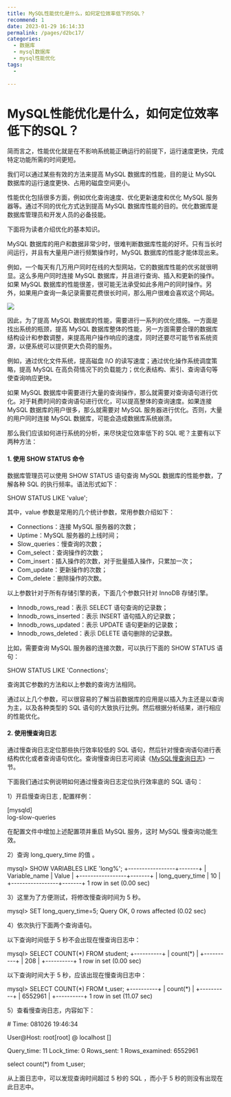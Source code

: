 ```yaml
---
title: MySQL性能优化是什么，如何定位效率低下的SQL？
recommend: 1
date: 2023-01-29 16:14:33
permalink: /pages/d2bc17/
categories:
  - 数据库
  - mysql数据库
  - mysql性能优化
tags:
  - 
 
---
```

# MySQL性能优化是什么，如何定位效率低下的SQL？

简而言之，性能优化就是在不影响系统能正确运行的前提下，运行速度更快，完成特定功能所需的时间更短。  

我们可以通过某些有效的方法来提高 MySQL 数据库的性能，目的是让 MySQL 数据库的运行速度更快、占用的磁盘空间更小。  

性能优化包括很多方面，例如优化查询速度、优化更新速度和优化 MySQL 服务器等。通过不同的优化方式达到提高 MySQL 数据库性能的目的。优化数据库是数据库管理员和开发人员的必备技能。  

下面将为读者介绍优化的基本知识。  

MySQL 数据库的用户和数据非常少时，很难判断数据库性能的好坏。只有当长时间运行，并且有大量用户进行频繁操作时，MySQL 数据库的性能才能体现出来。  

例如，一个每天有几万用户同时在线的大型网站，它的数据库性能的优劣就很明显。这么多用户同时连接 MySQL 数据库，并且进行查询、插入和更新的操作。如果 MySQL 数据库的性能很差，很可能无法承受如此多用户的同时操作。另外，如果用户查询一条记录需要花费很长时间，那么用户很难会喜欢这个网站。  


![](/img/logo.png)


因此，为了提高 MySQL 数据库的性能，需要进行一系列的优化措施。一方面是找出系统的瓶颈，提高 MySQL 数据库整体的性能，另一方面需要合理的数据库结构设计和参数调整，来提高用户操作响应的速度，同时还要尽可能节省系统资源，以便系统可以提供更大负荷的服务。  

例如，通过优化文件系统，提高磁盘 I\\O 的读写速度；通过优化操作系统调度策略，提高 MySQL 在高负荷情况下的负载能力；优化表结构、索引、查询语句等使查询响应更快。  

如果 MySQL 数据库中需要进行大量的查询操作，那么就需要对查询语句进行优化。对于耗费时间的查询语句进行优化，可以提高整体的查询速度。如果连接 MySQL 数据库的用户很多，那么就需要对 MySQL 服务器进行优化。否则，大量的用户同时连接 MySQL 数据库，可能会造成数据库系统崩溃。  

那么我们应该如何进行系统的分析，来尽快定位效率低下的 SQL 呢？主要有以下两种方法：

#### 1\. 使用 SHOW STATUS 命令

数据库管理员可以使用 SHOW STATUS 语句查询 MySQL 数据库的性能参数，了解各种 SQL 的执行频率。语法形式如下：  

SHOW STATUS LIKE 'value';

其中，value 参数是常用的几个统计参数，常用参数介绍如下：

- Connections：连接 MySQL 服务器的次数；
- Uptime：MySQL 服务器的上线时间；
- Slow\_queries：慢查询的次数；
- Com\_select：查询操作的次数；
- Com\_insert：插入操作的次数，对于批量插入操作，只累加一次；
- Com\_update：更新操作的次数；
- Com\_delete：删除操作的次数。

  

以上参数针对于所有存储引擎的表，下面几个参数只针对 InnoDB 存储引擎。

- Innodb\_rows\_read：表示 SELECT 语句查询的记录数；
- Innodb\_rows\_inserted：表示 INSERT 语句插入的记录数；
- Innodb\_rows\_updated：表示 UPDATE 语句更新的记录数；
- Innodb\_rows\_deleted：表示 DELETE 语句删除的记录数。

  

比如，需要查询 MySQL 服务器的连接次数，可以执行下面的 SHOW STATUS 语句：  

SHOW STATUS LIKE 'Connections';

查询其它参数的方法和以上参数的查询方法相同。  

通过以上几个参数，可以很容易的了解当前数据库的应用是以插入为主还是以查询为主，以及各种类型的 SQL 语句的大致执行比例。然后根据分析结果，进行相应的性能优化。

#### 2\. 使用慢查询日志

通过慢查询日志定位那些执行效率较低的 SQL 语句，然后针对慢查询语句进行表结构优化或者查询语句优化。查询慢查询日志可阅读《[MySQL慢查询日志](http://c.biancheng.net/view/7782.html)》一节。  

下面我们通过实例说明如何通过慢查询日志定位执行效率底的 SQL 语句：  

1）开启慢查询日志 , 配置样例：

\[mysqld\]  
log-slow-queries

在配置文件中增加上述配置项并重启 MySQL 服务，这时 MySQL 慢查询功能生效。  

2）查询 long\_query\_time 的值 。

mysql> SHOW VARIABLES LIKE 'long%';
+-----------------+-------+
| Variable\_name | Value |
+-----------------+-------+
| long\_query\_time | 10 |
+-----------------+-------+
1 row in set (0.00 sec)

3）这里为了方便测试，将修改慢查询时间为 5 秒。

mysql> SET long\_query\_time=5;
Query OK, 0 rows affected (0.02 sec)

4）依次执行下面两个查询语句。  

以下查询时间低于 5 秒不会出现在慢查询日志中：

mysql> SELECT COUNT(\*) FROM student;
+----------+
| count(\*) |
+----------+
| 208 |
+----------+
1 row in set (0.00 sec)

以下查询时间大于 5 秒，应该出现在慢查询日志中：

mysql> SELECT COUNT(\*) FROM t\_user;
+----------+
| count(\*) |
+----------+
| 6552961 |
+----------+
1 row in set (11.07 sec)

5）查看慢查询日志，内容如下：

\# Time: 081026 19:46:34

 User@Host: root\[root\] @ localhost \[\]

Query\_time: 11 Lock\_time: 0 Rows\_sent: 1 Rows\_examined: 6552961

select count(\*) from t\_user;

从上面日志中，可以发现查询时间超过 5 秒的 SQL ，而小于 5 秒的则没有出现在此日志中。